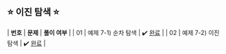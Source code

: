 ## ⭐️ 이진 탐색 ⭐️ 

| **번호** | **문제** | **풀이 여부** |
| 01 | 예제 7-1) 순차 탐색 | ✔️ [완료](https://github.com/yuuforest/Baekjoon/blob/main/%EC%9D%B4%EC%BD%94%ED%85%8C/chapter07/%EC%88%9C%EC%B0%A8%20%ED%83%90%EC%83%89.py) |
| 02 | 예제 7-2) 이진 탐색 | ✔️ [완료](https://github.com/yuuforest/Baekjoon/blob/main/%EC%9D%B4%EC%BD%94%ED%85%8C/chapter07/%EC%9D%B4%EC%A7%84%20%ED%83%90%EC%83%89.py) |